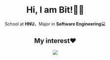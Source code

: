 <div align="center">

# Hi, I am Bit!👨‍🎓

School at **HNU**，Major in **Software Engineering**💻

## My interest❤️ 

<img  src="https://github-readme-stats.vercel.app/api?username=Xunzhuo&show_icons=true&theme=tokyonight&icon_color=6392DF">

</div>
